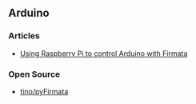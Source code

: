 ## Arduino



### Articles
- [Using Raspberry Pi to control Arduino with Firmata](https://www.circuitbasics.com/using-raspberry-pi-to-control-arduino-with-firmata/)


### Open Source
- [tino/pyFirmata](https://github.com/tino/pyFirmata)


